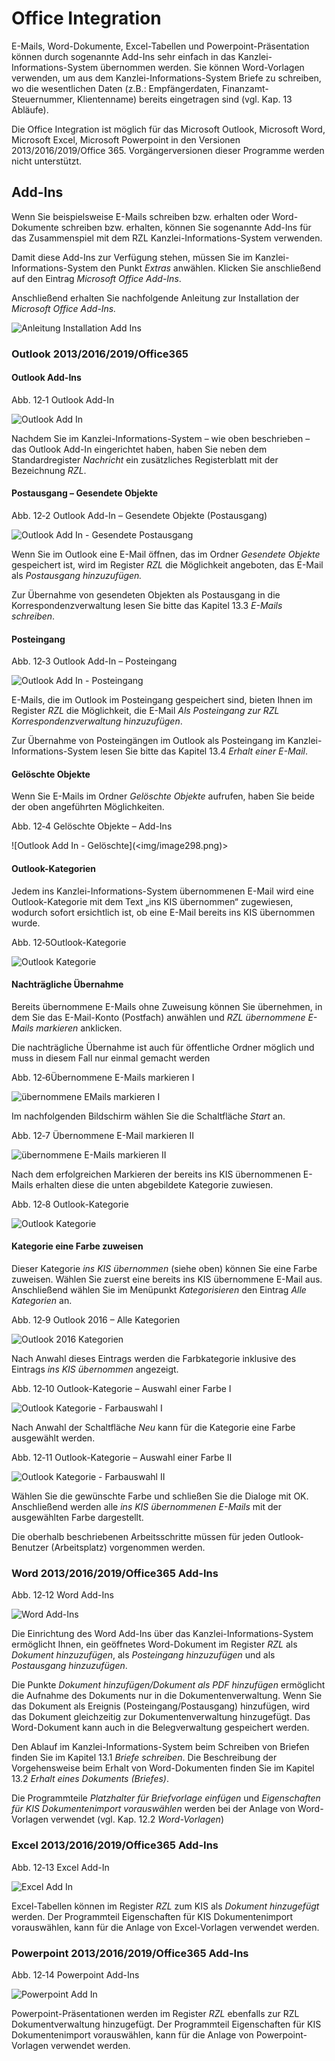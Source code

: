 # Office Integration

E-Mails, Word-Dokumente, Excel-Tabellen und Powerpoint-Präsentation
können durch sogenannte Add-Ins sehr einfach in das
Kanzlei-Informations-System übernommen werden. Sie können Word-Vorlagen
verwenden, um aus dem Kanzlei-Informations-System Briefe zu schreiben,
wo die wesentlichen Daten (z.B.: Empfängerdaten, Finanzamt-Steuernummer,
Klientenname) bereits eingetragen sind (vgl. Kap. 13 Abläufe).

Die Office Integration ist möglich für das Microsoft Outlook, Microsoft
Word, Microsoft Excel, Microsoft Powerpoint in den Versionen
2013/2016/2019/Office 365. Vorgängerversionen dieser Programme werden
nicht unterstützt.

## Add-Ins

Wenn Sie beispielsweise E-Mails schreiben bzw. erhalten oder
Word-Dokumente schreiben bzw. erhalten, können Sie sogenannte Add-Ins
für das Zusammenspiel mit dem RZL Kanzlei-Informations-System verwenden.

Damit diese Add-Ins zur Verfügung stehen, müssen Sie im
Kanzlei-Informations-System den Punkt *Extras* anwählen. Klicken Sie
anschließend auf den Eintrag *Microsoft Office Add-Ins*.

Anschließend erhalten Sie nachfolgende Anleitung zur Installation der
*Microsoft Office Add-Ins.*

![Anleitung Installation Add Ins](<img/image294.png>)



### Outlook 2013/2016/2019/Office365

#### Outlook Add-Ins

Abb. 12‑1 Outlook Add-In

![Outlook Add In](<img/image295.png>)

Nachdem Sie im Kanzlei-Informations-System – wie oben beschrieben – das
Outlook Add-In eingerichtet haben, haben Sie neben dem Standardregister
*Nachricht* ein zusätzliches Registerblatt mit der Bezeichnung *RZL*.

#### Postausgang – Gesendete Objekte

Abb. 12‑2 Outlook Add-In – Gesendete Objekte (Postausgang)

![Outlook Add In - Gesendete Postausgang](<img/image296.png>)

Wenn Sie im Outlook eine E-Mail öffnen, das im Ordner *Gesendete
Objekte* gespeichert ist, wird im Register *RZL* die Möglichkeit
angeboten, das E-Mail als *Postausgang hinzuzufügen.*

Zur Übernahme von gesendeten Objekten als Postausgang in die
Korrespondenzverwaltung lesen Sie bitte das Kapitel 13.3 *E-Mails
schreiben*.

#### Posteingang

Abb. 12‑3 Outlook Add-In – Posteingang

![Outlook Add In - Posteingang](<img/image297.png>)

E-Mails, die im Outlook im Posteingang gespeichert sind, bieten Ihnen im
Register *RZL* die Möglichkeit, die E-Mail *Als Posteingang zur RZL
Korrespondenzverwaltung hinzuzufügen*.

Zur Übernahme von Posteingängen im Outlook als Posteingang im
Kanzlei-Informations-System lesen Sie bitte das Kapitel 13.4 *Erhalt
einer E-Mail*.

#### Gelöschte Objekte

Wenn Sie E-Mails im Ordner *Gelöschte Objekte* aufrufen, haben Sie beide
der oben angeführten Möglichkeiten.

Abb. 12‑4 Gelöschte Objekte – Add-Ins

![Outlook Add In - Gelöschte](<img/image298.png)>

#### Outlook-Kategorien

Jedem ins Kanzlei-Informations-System übernommenen E-Mail wird eine
Outlook-Kategorie mit dem Text „ins KIS übernommen“ zugewiesen, wodurch
sofort ersichtlich ist, ob eine E-Mail bereits ins KIS übernommen wurde.

Abb. 12‑5Outlook-Kategorie

![Outlook Kategorie](<img/image299.png>)

#### Nachträgliche Übernahme

Bereits übernommene E-Mails ohne Zuweisung können Sie übernehmen, in dem
Sie das E-Mail-Konto (Postfach) anwählen und *RZL übernommene E-Mails
markieren* anklicken.

Die nachträgliche Übernahme ist auch für öffentliche Ordner möglich und
muss in diesem Fall nur einmal gemacht werden

Abb. 12‑6Übernommene E-Mails markieren I

![übernommene EMails markieren I](<img/image300.png>)

Im nachfolgenden Bildschirm wählen Sie die Schaltfläche *Start* an.

Abb. 12‑7 Übernommene E-Mail markieren II

![übernommene E-Mails markieren II](<img/image301.png>)

Nach dem erfolgreichen Markieren der bereits ins KIS übernommenen
E-Mails erhalten diese die unten abgebildete Kategorie zuwiesen.

Abb. 12‑8 Outlook-Kategorie

![Outlook Kategorie](<img/image299.png>)

#### Kategorie eine Farbe zuweisen

Dieser Kategorie *ins KIS übernommen* (siehe oben) können Sie eine Farbe
zuweisen. Wählen Sie zuerst eine bereits ins KIS übernommene E-Mail aus.
Anschließend wählen Sie im Menüpunkt *Kategorisieren* den Eintrag *Alle
Kategorien* an.

Abb. 12‑9 Outlook 2016 – Alle Kategorien

![Outlook 2016 Kategorien](<img/image302.png>)

Nach Anwahl dieses Eintrags werden die Farbkategorie inklusive des
Eintrags *ins KIS übernommen* angezeigt.

Abb. 12‑10 Outlook-Kategorie – Auswahl einer Farbe I

![Outlook Kategorie - Farbauswahl I](<img/image303.png>)

Nach Anwahl der Schaltfläche *Neu* kann für die Kategorie eine Farbe
ausgewählt werden.

Abb. 12‑11 Outlook-Kategorie – Auswahl einer Farbe II

![Outlook Kategorie - Farbauswahl II](<img/image304.png>)

Wählen Sie die gewünschte Farbe und schließen Sie die Dialoge mit OK.
Anschließend werden alle *ins KIS übernommenen E-Mails* mit der
ausgewählten Farbe dargestellt.

Die oberhalb beschriebenen Arbeitsschritte müssen für jeden
Outlook-Benutzer (Arbeitsplatz) vorgenommen werden.

### Word 2013/2016/2019/Office365 Add-Ins

Abb. 12‑12 Word Add-Ins

![Word Add-Ins](<img/image305.png>)

Die Einrichtung des Word Add-Ins über das Kanzlei-Informations-System
ermöglicht Ihnen, ein geöffnetes Word-Dokument im Register *RZL* als
*Dokument hinzuzufügen*, als *Posteingang hinzuzufügen* und als
*Postausgang hinzuzufügen*.

Die Punkte *Dokument* *hinzufügen/Dokument als PDF hinzufügen*
ermöglicht die Aufnahme des Dokuments nur in die Dokumentenverwaltung.
Wenn Sie das Dokument als Ereignis (Posteingang/Postausgang) hinzufügen,
wird das Dokument gleichzeitig zur Dokumenten­verwaltung hinzugefügt. Das
Word-Dokument kann auch in die Belegverwaltung gespeichert werden.

Den Ablauf im Kanzlei-Informations-System beim Schreiben von Briefen
finden Sie im Kapitel 13.1 *Briefe schreiben*. Die Beschreibung der
Vorgehensweise beim Erhalt von Word-Dokumenten finden Sie im Kapitel
13.2 *Erhalt eines Dokuments (Briefes)*.

Die Programmteile *Platzhalter für Briefvorlage einfügen* und
*Eigenschaften für KIS Dokumentenimport vorauswählen* werden bei der
Anlage von Word-Vorlagen verwendet (vgl. Kap. 12.2 *Word-Vorlagen*)

### Excel 2013/2016/2019/Office365 Add-Ins

Abb. 12‑13 Excel Add-In

![Excel Add In](<img/image306.png>)

Excel-Tabellen können im Register *RZL* zum KIS als *Dokument
hinzugefügt* werden. Der Programmteil Eigenschaften für KIS
Dokumentenimport vorauswählen, kann für die Anlage von Excel-Vorlagen
verwendet werden.

### Powerpoint 2013/2016/2019/Office365 Add-Ins

Abb. 12‑14 Powerpoint Add-Ins

![Powerpoint Add In ](<img/image307.png>)

Powerpoint-Präsentationen werden im Register *RZL* ebenfalls zur RZL
Dokumentverwaltung hinzugefügt. Der Programmteil Eigenschaften für KIS
Dokumentenimport vorauswählen, kann für die Anlage von
Powerpoint-Vorlagen verwendet werden.